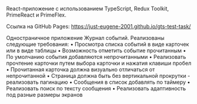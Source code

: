 React-приложение с использованием TypeScript, Redux Toolkit, PrimeReact и PrimeFlex.

Ссылка на GitHub Pages: https://just-eugene-2001.github.io/gts-test-task/

Одностраничное приложение Журнал событий.
Реализованы следующие требования:
• Просмотра списка событий в виде карточек или в виде таблицы
• Возможность отметить событие прочитанным
• По умолчанию события добавляются непрочитанными
• Реализовать прочтение карточки путем выбора карточки и нажатия клавиши
пробел
• Прочитанная карточка должна визуально отличаться от непрочитанной
• Страница должна быть без вертикальной прокрутки - реализовать
пагинацию
• Сообщения в список добавлять по таймеру
• Реализовать поиск по тексту сообщения
• Реализовать адаптивность под разные размеры экранов
